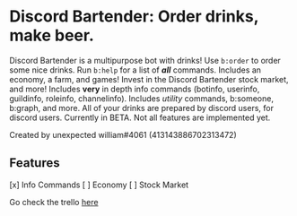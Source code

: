 # Discord Bartender: Order drinks, make beer.

Discord Bartender is a multipurpose bot with drinks!
Use `b:order` to order some nice drinks.
Run `b:help` for a list of **_all_** commands.
Includes an economy, a farm, and games!
Invest in the Discord Bartender stock market, and more!
Includes **very** in depth info commands (botinfo, userinfo, guildinfo, roleinfo, channelinfo).
Includes _utility_ commands, b:someone, b:graph, and more.
All of your drinks are prepared by discord users, for discord users.
Currently in BETA. Not all features are implemented yet.

Created by unexpected william#4061 (413143886702313472)

## Features

[x] Info Commands
[ ] Economy
[ ] Stock Market

Go check the trello [here](https://trello.com/b/qvyWi0J1/bar-development)
